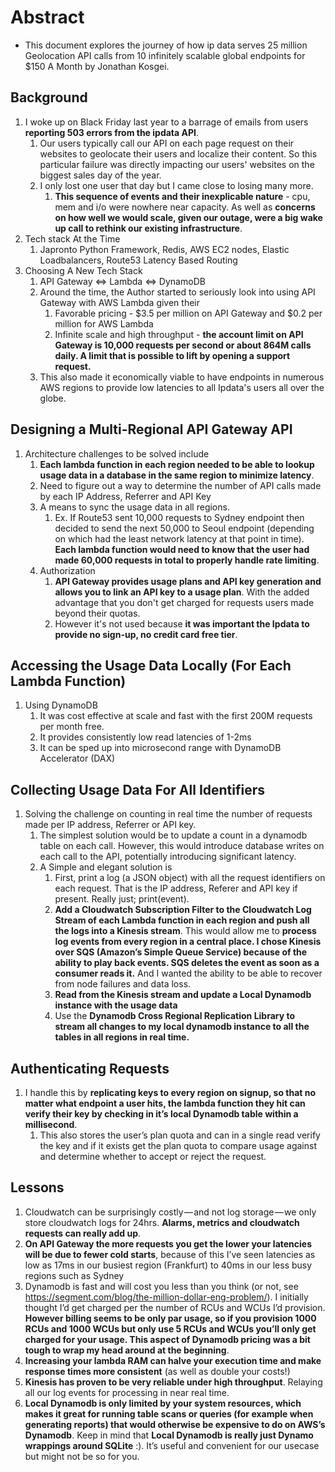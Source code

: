 # Abstract

- This document explores the journey of how ip data serves 25 million Geolocation API calls from 10 infinitely scalable global endpoints for \$150 A Month by Jonathan Kosgei.

## Background

1. I woke up on Black Friday last year to a barrage of emails from users **reporting 503 errors from the ipdata API**.
   1. Our users typically call our API on each page request on their websites to geolocate their users and localize their content. So this particular failure was directly impacting our users' websites on the biggest sales day of the year.
   2. I only lost one user that day but I came close to losing many more.
      1. **This sequence of events and their inexplicable nature** - cpu, mem and i/o were nowhere near capacity. As well as **concerns on how well we would scale, given our outage, were a big wake up call to rethink our existing infrastructure**.
2. Tech stack At the Time
   1. Japronto Python Framework, Redis, AWS EC2 nodes, Elastic Loadbalancers, Route53 Latency Based Routing
3. Choosing A New Tech Stack
   1. API Gateway <=> Lambda <=> DynamoDB
   2. Around the time, the Author started to seriously look into using API Gateway with AWS Lambda given their
      1. Favorable pricing - $3.5 per million on API Gateway and $0.2 per million for AWS Lambda
      2. Infinite scale and high throughput - **the account limit on API Gateway is 10,000 requests per second or about 864M calls daily. A limit that is possible to lift by opening a support request.**
   3. This also made it economically viable to have endpoints in numerous AWS regions to provide low latencies to all Ipdata's users all over the globe.

## Designing a Multi-Regional API Gateway API

1. Architecture challenges to be solved include
   1. **Each lambda function in each region needed to be able to lookup usage data in a database in the same region to minimize latency**.
   2. Need to figure out a way to determine the number of API calls made by each IP Address, Referrer and API Key
   3. A means to sync the usage data in all regions.
      1. Ex. If Route53 sent 10,000 requests to Sydney endpoint then decided to send the next 50,000 to Seoul endpoint (depending on which had the least network latency at that point in time). **Each lambda function would need to know that the user had made 60,000 requests in total to properly handle rate limiting**.
   4. Authorization
      1. **API Gateway provides usage plans and API key generation and allows you to link an API key to a usage plan**. With the added advantage that you don't get charged for requests users made beyond their quotas.
      2. However it's not used because **it was important the Ipdata to provide no sign-up, no credit card free tier**.

## Accessing the Usage Data Locally (For Each Lambda Function)

1. Using DynamoDB
   1. It was cost effective at scale and fast with the first 200M requests per month free.
   2. It provides consistently low read latencies of 1-2ms
   3. It can be sped up into microsecond range with DynamoDB Accelerator (DAX)

## Collecting Usage Data For All Identifiers

1. Solving the challenge on counting in real time the number of requests made per IP address, Referrer or API key.
   1. The simplest solution would be to update a count in a dynamodb table on each call. However, this would introduce database writes on each call to the API, potentially introducing significant latency.
   2. A Simple and elegant solution is
      1. First, print a log (a JSON object) with all the request identifiers on each request. That is the IP address, Referer and API key if present. Really just; print(event).
      2. **Add a Cloudwatch Subscription Filter to the Cloudwatch Log Stream of each Lambda function in each region and push all the logs into a Kinesis stream**. This would allow me to **process log events from every region in a central place. I chose Kinesis over SQS (Amazon’s Simple Queue Service) because of the ability to play back events. SQS deletes the event as soon as a consumer reads it.** And I wanted the ability to be able to recover from node failures and data loss.
      3. **Read from the Kinesis stream and update a Local Dynamodb instance with the usage data**
      4. Use the **Dynamodb Cross Regional Replication Library to stream all changes to my local dynamodb instance to all the tables in all regions in real time.**

## Authenticating Requests

1. I handle this by **replicating keys to every region on signup, so that no matter what endpoint a user hits, the lambda function they hit can verify their key by checking in it’s local Dynamodb table within a millisecond**.
   1. This also stores the user’s plan quota and can in a single read verify the key and if it exists get the plan quota to compare usage against and determine whether to accept or reject the request.

## Lessons

1. Cloudwatch can be surprisingly costly — and not log storage — we only store cloudwatch logs for 24hrs. **Alarms, metrics and cloudwatch requests can really add up**.
2. **On API Gateway the more requests you get the lower your latencies will be due to fewer cold starts**, because of this I’ve seen latencies as low as 17ms in our busiest region (Frankfurt) to 40ms in our less busy regions such as Sydney
3. Dynamodb is fast and will cost you less than you think (or not, see https://segment.com/blog/the-million-dollar-eng-problem/). I initially thought I’d get charged per the number of RCUs and WCUs I’d provision. **However billing seems to be only par usage, so if you provision 1000 RCUs and 1000 WCUs but only use 5 RCUs and WCUs you’ll only get charged for your usage. This aspect of Dynamodb pricing was a bit tough to wrap my head around at the beginning**.
4. **Increasing your lambda RAM can halve your execution time and make response times more consistent** (as well as double your costs!)
5. **Kinesis has proven to be very reliable under high throughput**. Relaying all our log events for processing in near real time.
6. **Local Dynamodb is only limited by your system resources, which makes it great for running table scans or queries (for example when generating reports) that would otherwise be expensive to do on AWS’s Dynamodb**. Keep in mind that **Local Dynamodb is really just Dynamo wrappings around SQLite** :). It’s useful and convenient for our usecase but might not be so for you.